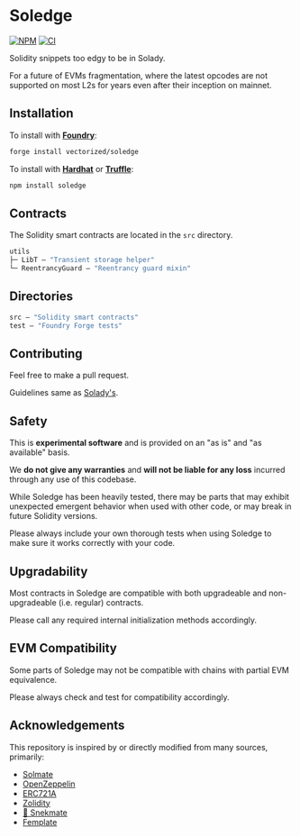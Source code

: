 # Soledge

[![NPM][npm-shield]][npm-url]
[![CI][ci-shield]][ci-url]

Solidity snippets too edgy to be in Solady. 

For a future of EVMs fragmentation, where the latest opcodes are not supported on most L2s for years even after their inception on mainnet.

## Installation

To install with [**Foundry**](https://github.com/gakonst/foundry):

```sh
forge install vectorized/soledge
```

To install with [**Hardhat**](https://github.com/nomiclabs/hardhat) or [**Truffle**](https://github.com/trufflesuite/truffle):

```sh
npm install soledge
```

## Contracts

The Solidity smart contracts are located in the `src` directory.

```ml
utils
├─ LibT — "Transient storage helper"
└─ ReentrancyGuard — "Reentrancy guard mixin"
```

## Directories

```ml
src — "Solidity smart contracts"
test — "Foundry Forge tests"
```

## Contributing

Feel free to make a pull request.

Guidelines same as [Solady's](https://github.com/Vectorized/solady/issues/19).

## Safety

This is **experimental software** and is provided on an "as is" and "as available" basis.

We **do not give any warranties** and **will not be liable for any loss** incurred through any use of this codebase.

While Soledge has been heavily tested, there may be parts that may exhibit unexpected emergent behavior when used with other code, or may break in future Solidity versions.  

Please always include your own thorough tests when using Soledge to make sure it works correctly with your code.  

## Upgradability

Most contracts in Soledge are compatible with both upgradeable and non-upgradeable (i.e. regular) contracts. 

Please call any required internal initialization methods accordingly.

## EVM Compatibility

Some parts of Soledge may not be compatible with chains with partial EVM equivalence.

Please always check and test for compatibility accordingly.

## Acknowledgements

This repository is inspired by or directly modified from many sources, primarily:

- [Solmate](https://github.com/transmissions11/solmate)
- [OpenZeppelin](https://github.com/OpenZeppelin/openzeppelin-contracts)
- [ERC721A](https://github.com/chiru-labs/ERC721A)
- [Zolidity](https://github.com/z0r0z/zolidity)
- [🐍 Snekmate](https://github.com/pcaversaccio/snekmate)
- [Femplate](https://github.com/abigger87/femplate)

[npm-shield]: https://img.shields.io/npm/v/soledge.svg
[npm-url]: https://www.npmjs.com/package/soledge

[ci-shield]: https://img.shields.io/github/actions/workflow/status/vectorized/soledge/ci.yml?branch=main&label=build
[ci-url]: https://github.com/vectorized/soledge/actions/workflows/ci.yml
